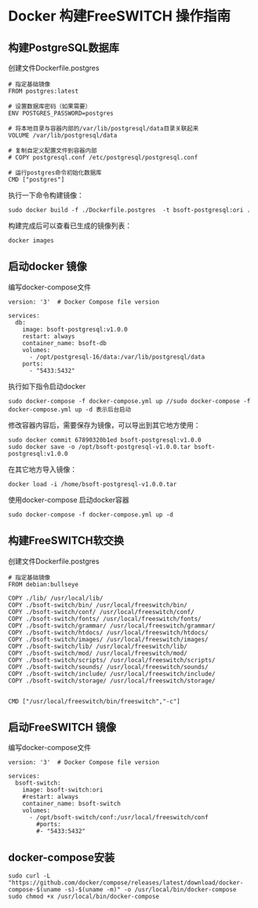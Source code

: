 # Docker 构建FreeSWITCH 操作指南
## 构建PostgreSQL数据库
创建文件Dockerfile.postgres
```
# 指定基础镜像
FROM postgres:latest
 
# 设置数据库密码（如果需要）
ENV POSTGRES_PASSWORD=postgres
 
# 将本地目录与容器内部的/var/lib/postgresql/data目录关联起来
VOLUME /var/lib/postgresql/data
 
# 复制自定义配置文件到容器内部
# COPY postgresql.conf /etc/postgresql/postgresql.conf
 
# 运行postgres命令初始化数据库
CMD ["postgres"]
```
执行一下命令构建镜像：
```
sudo docker build -f ./Dockerfile.postgres  -t bsoft-postgresql:ori .
```
构建完成后可以查看已生成的镜像列表：
```
docker images
```
## 启动docker 镜像
编写docker-compose文件
```
version: '3'  # Docker Compose file version

services:
  db:
    image: bsoft-postgresql:v1.0.0
    restart: always
    container_name: bsoft-db
    volumes:
      - /opt/postgresql-16/data:/var/lib/postgresql/data
    ports:
      - "5433:5432"

```
执行如下指令启动docker
```
sudo docker-compose -f docker-compose.yml up //sudo docker-compose -f docker-compose.yml up -d 表示后台启动
```
修改容器内容后，需要保存为镜像，可以导出到其它地方使用：
```
sudo docker commit 67890320b1ed bsoft-postgresql:v1.0.0
sudo docker save -o /opt/bsoft-postgresql-v1.0.0.tar bsoft-postgresql:v1.0.0
```
在其它地方导入镜像：
```
docker load -i /home/bsoft-postgresql-v1.0.0.tar
```
使用docker-compose 启动docker容器
```
sudo docker-compose -f docker-compose.yml up -d
```

## 构建FreeSWITCH软交换

创建文件Dockerfile.postgres
```
# 指定基础镜像
FROM debian:bullseye

COPY ./lib/ /usr/local/lib/
COPY ./bsoft-switch/bin/ /usr/local/freeswitch/bin/
COPY ./bsoft-switch/conf/ /usr/local/freeswitch/conf/
COPY ./bsoft-switch/fonts/ /usr/local/freeswitch/fonts/
COPY ./bsoft-switch/grammar/ /usr/local/freeswitch/grammar/
COPY ./bsoft-switch/htdocs/ /usr/local/freeswitch/htdocs/
COPY ./bsoft-switch/images/ /usr/local/freeswitch/images/
COPY ./bsoft-switch/lib/ /usr/local/freeswitch/lib/
COPY ./bsoft-switch/mod/ /usr/local/freeswitch/mod/
COPY ./bsoft-switch/scripts/ /usr/local/freeswitch/scripts/
COPY ./bsoft-switch/sounds/ /usr/local/freeswitch/sounds/
COPY ./bsoft-switch/include/ /usr/local/freeswitch/include/
COPY ./bsoft-switch/storage/ /usr/local/freeswitch/storage/


CMD ["/usr/local/freeswitch/bin/freeswitch","-c"]
```
## 启动FreeSWITCH 镜像
编写docker-compose文件
```
version: '3'  # Docker Compose file version

services:
  bsoft-switch:
    image: bsoft-switch:ori
    #restart: always
    container_name: bsoft-switch
    volumes:
      - /opt/bsoft-switch/conf:/usr/local/freeswitch/conf
        #ports:
        #- "5433:5432"
```
## docker-compose安装
```
sudo curl -L "https://github.com/docker/compose/releases/latest/download/docker-compose-$(uname -s)-$(uname -m)" -o /usr/local/bin/docker-compose
sudo chmod +x /usr/local/bin/docker-compose
```
